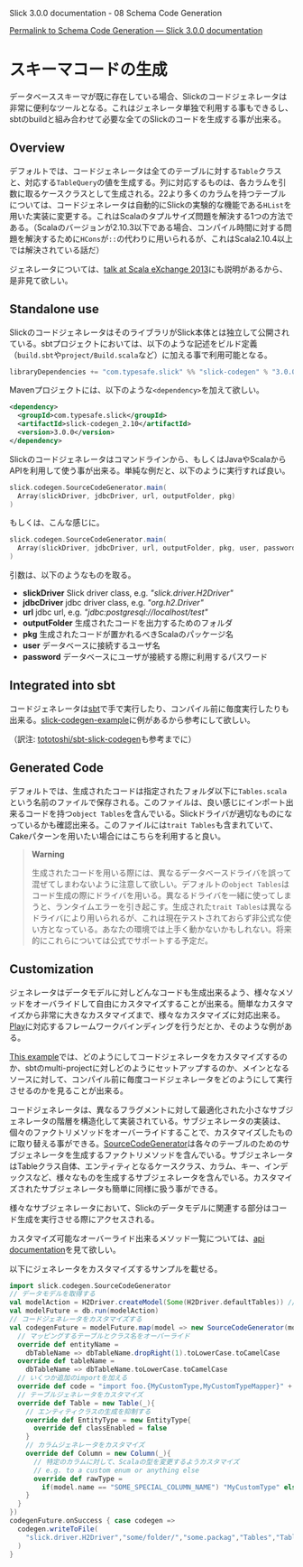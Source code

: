 Slick 3.0.0 documentation - 08 Schema Code Generation

[Permalink to Schema Code Generation — Slick 3.0.0 documentation](http://slick.typesafe.com/doc/3.0.0/code-generation.html)

スキーマコードの生成
======================

データベーススキーマが既に存在している場合、Slickのコードジェネレータは非常に便利なツールとなる。これはジェネレータ単独で利用する事もできるし、sbtのbuildと組み合わせて必要な全てのSlickのコードを生成する事が出来る。
<!-- The Slick code generator is a convenient tool for working with an existing or evolving database schema. It can be run stand-alone or integrated into you sbt build for creating all code Slick needs to work.  -->

Overview
--------

デフォルトでは、コードジェネレータは全てのテーブルに対する`Table`クラスと、対応する`TableQuery`の値を生成する。列に対応するものは、各カラムを引数に取るケースクラスとして生成される。22より多くのカラムを持つテーブルについては、コードジェネレータは自動的にSlickの実験的な機能である`HList`を用いた実装に変更する。これはScalaのタプルサイズ問題を解決する1つの方法である。（Scalaのバージョンが2.10.3以下である場合、コンパイル時間に対する問題を解決するために`HCons`が`::`の代わりに用いられるが、これはScala2.10.4以上では解決されている話だ）
<!-- By default, the code generator generates `Table` classes, corresponding `TableQuery` values, which can be used in a collection-like manner, as well as case classes for holding complete rows of values. For tables with more than 22 columns the generator automatically switches to Slick's experimental `HList` implementation for overcoming Scala's tuple size limit. (In Scala \<= 2.10.3 use `HCons` instead of `::` as a type contructor due to performance issues during compilation, which are fixed in 2.10.4 and later.)  -->

ジェネレータについては、[talk at Scala eXchange 2013](http://slick.typesafe.com/docs/#20131203_patterns_for_slick_database_applications_at_scala_exchange_2013)にも説明があるから、是非見て欲しい。
<!-- Parts of the generator are also explained in our [talk at Scala eXchange 2013](http://slick.typesafe.com/docs/#20131203_patterns_for_slick_database_applications_at_scala_exchange_2013).  -->

Standalone use
--------------

SlickのコードジェネレータはそのライブラリがSlick本体とは独立して公開されている。sbtプロジェクトにおいては、以下のような記述をビルド定義（`build.sbt`や`project/Build.scala`など）に加える事で利用可能となる。
<!-- To include Slick's code generator use the published library. For sbt projects add following to your build definition -`build.sbt` or `project/Build.scala`:  -->

```scala
libraryDependencies += "com.typesafe.slick" %% "slick-codegen" % "3.0.0"
```

Mavenプロジェクトには、以下のような`<dependency>`を加えて欲しい。
<!-- For Maven projects add the following to your `<dependencies>`: -->

```xml
<dependency>
  <groupId>com.typesafe.slick</groupId>
  <artifactId>slick-codegen_2.10</artifactId>
  <version>3.0.0</version>
</dependency>
```

Slickのコードジェネレータはコマンドラインから、もしくはJavaやScalaからAPIを利用して使う事が出来る。単純な例だと、以下のように実行すれば良い。
<!-- Slick's code generator comes with a default runner that can be used from the command line or from Java/Scala. You can simply execute  -->

```scala
slick.codegen.SourceCodeGenerator.main(
  Array(slickDriver, jdbcDriver, url, outputFolder, pkg)
)
```

もしくは、こんな感じに。
<!-- or -->

```scala
slick.codegen.SourceCodeGenerator.main(
  Array(slickDriver, jdbcDriver, url, outputFolder, pkg, user, password)
)
```

引数は、以下のようなものを取る。
<!-- and provide the following values -->

-   **slickDriver** Slick driver class, e.g. *"slick.driver.H2Driver"*
-   **jdbcDriver** jdbc driver class, e.g. *"org.h2.Driver"*
-   **url** jdbc url, e.g. *"jdbc:postgresql://localhost/test"*
-   **outputFolder** 生成されたコードを出力するためのフォルダ
-   **pkg** 生成されたコードが置かれるべきScalaのパッケージ名
-   **user** データベースに接続するユーザ名
-   **password** データベースにユーザが接続する際に利用するパスワード

<!-- -   **slickDriver** Fully qualified name of Slick driver class, e.g. *"slick.driver.H2Driver"* -->
<!-- -   **jdbcDriver** Fully qualified name of jdbc driver class, e.g. *"org.h2.Driver"* -->
<!-- -   **url** jdbc url, e.g. *"jdbc:postgresql://localhost/test"* -->
<!-- -   **outputFolder** Place where the package folder structure should be put -->
<!-- -   **pkg** Scala package the generated code should be places in -->
<!-- -   **user** database connection user name -->
<!-- -   **password** database connection password -->

Integrated into sbt
-------------------

コードジェネレータは[sbt](http://www.scala-sbt.org/)で手で実行したり、コンパイル前に毎度実行したりも出来る。[slick-codegen-example](https://github.com/slick/slick-codegen-example)に例があるから参考にして欲しい。
<!-- The code generator can be run before every compilation or manually in sbt\_. An example project showing both can be [found here](https://github.com/slick/slick-codegen-example).  -->

（訳注: [tototoshi/sbt-slick-codegen](https://github.com/tototoshi/sbt-slick-codegen)も参考までに）

Generated Code
--------------

デフォルトでは、生成されたコードは指定されたフォルダ以下に`Tables.scala`という名前のファイルで保存される。このファイルは、良い感じにインポート出来るコードを持つ`object Tables`を含んでいる。Slickドライバが適切なものになっているかも確認出来る。このファイルには`trait Tables`も含まれていて、Cakeパターンを用いたい場合にはこちらを利用すると良い。
<!-- By default, the code generator places a file `Tables.scala` in the given folder in a subfolder corresponding to the package. The file contains an `object Tables` from which the code can be imported for use right away. Make sure you use the same Slick driver. The file also contains a `trait Tables` which can be used in the cake pattern.  -->

> **Warning**
>
> 生成されたコードを用いる際には、異なるデータベースドライバを誤って混ぜてしまわないように注意して欲しい。デフォルトの`object Tables`はコード生成の際にドライバを用いる。異なるドライバを一緒に使ってしまうと、ランタイムエラーを引き起こす。生成された`trait Tables`は異なるドライバにより用いられるが、これは現在テストされておらず非公式な使い方となっている。あなたの環境では上手く動かないかもしれない。将来的にこれらについては公式でサポートする予定だ。

<!-- **warning** When using the generated code, be careful **not** to mix different database drivers accidentally. The default `object Tables` uses the driver used during code generation. Using it together with a different driver for queries will lead to runtime errors. The generated `trait Tables` can be used with a different driver, but be aware, that this is currently untested and not officially supported. It may or may not work in your case. We will officially support this at some point in the future.  -->

Customization
-------------

ジェネレータはデータモデルに対しどんなコードも生成出来るよう、様々なメソッドをオーバライドして自由にカスタマイズすることが出来る。簡単なカスタマイズから非常に大きなカスタマイズまで、様々なカスタマイズに対応出来る。[Play](https://playframework.com/)に対応するフレームワークバインディングを行うだとか、そのような例がある。
<!-- The generator can be flexibly customized by overriding methods to programmatically generate any code based on the data model. This can be used for minor customizations as well as heavy, model driven code generation, e.g. for framework bindings in Play\_, other data-related, repetitive sections of applications, etc.  -->

[This example](https://github.com/slick/slick-codegen-customization-example)では、どのようにしてコードジェネレータをカスタマイズするのか、sbtのmulti-projectに対しどのようにセットアップするのか、メインとなるソースに対して、コンパイル前に毎度コードジェネレータをどのようにして実行させるのかを見ることが出来る。
<!-- [This example](https://github.com/slick/slick-codegen-customization-example) shows a customized code-generator and how to setup up a multi-project sbt build, which compiles and runs it before compiling the main sources.  -->

コードジェネレータは、異なるフラグメントに対して最適化された小さなサブジェネレータの階層を構造化して実装されている。サブジェネレータの実装は、個々のファクトリメソッドをオーバーライドすることで、カスタマイズしたものに取り替える事ができる。[SourceCodeGenerator](http://slick.typesafe.com/doc/3.0.0/codegen-api/index.html#slick.codegen.SourceCodeGenerator)は各々のテーブルのためのサブジェネレータを生成するファクトリメソッドを含んでいる。サブジェネレータはTableクラス自体、エンティティとなるケースクラス、カラム、キー、インデックスなど、様々なものを生成するサブジェネレータを含んでいる。カスタマイズされたサブジェネレータも簡単に同様に扱う事ができる。
<!-- The implementation of the code generator is structured into a small hierarchy of sub-generators responsible for different fragments of the complete output. The implementation of each sub-generator can be swapped out for a customized one by overriding the corresponding factory method. SourceCodeGenerator \<slick.codegen.SourceCodeGenerator\> contains a factory method Table, which it uses to generate a sub-generator for each table. The sub-generator Table in turn contains sub-generators for Table classes, entity case classes, columns, key, indices, etc. Custom sub-generators can easily be added as well.  -->

様々なサブジェネレータにおいて、Slickのデータモデルに関連する部分はコード生成を実行させる際にアクセスされる。
<!-- Within the sub-generators the relevant part of the Slick data model can be accessed to drive the code generation.  -->

カスタマイズ可能なオーバーライド出来るメソッド一覧については、[api documentation](http://slick.typesafe.com/doc/3.0.0/codegen-api/index.html#slick.codegen.SourceCodeGenerator)を見て欲しい。
<!-- Please see the api documentation \<slick.codegen.SourceCodeGenerator\> for info on all of the methods that can be overridden for customization.  -->

以下にジェネレータをカスタマイズするサンプルを載せる。
<!-- Here is an example for customizing the generator: -->

```scala
import slick.codegen.SourceCodeGenerator
// データモデルを取得する
val modelAction = H2Driver.createModel(Some(H2Driver.defaultTables)) // テーブルのフィルタリングはここで行う
val modelFuture = db.run(modelAction)
// コードジェネレータをカスタマイズする
val codegenFuture = modelFuture.map(model => new SourceCodeGenerator(model) {
  // マッピングするテーブルとクラス名をオーバーライド
  override def entityName =
    dbTableName => dbTableName.dropRight(1).toLowerCase.toCamelCase
  override def tableName =
    dbTableName => dbTableName.toLowerCase.toCamelCase
  // いくつか追加のimportを加える
  override def code = "import foo.{MyCustomType,MyCustomTypeMapper}" + "\n" + super.code
  // テーブルジェネレータをカスタマイズ
  override def Table = new Table(_){
    // エンティティクラスの生成を抑制する
    override def EntityType = new EntityType{
      override def classEnabled = false
    }
    // カラムジェネレータをカスタマイズ
    override def Column = new Column(_){
      // 特定のカラムに対して、Scalaの型を変更するようカスタマイズ
      // e.g. to a custom enum or anything else
      override def rawType =
        if(model.name == "SOME_SPECIAL_COLUMN_NAME") "MyCustomType" else super.rawType
    }
  }
})
codegenFuture.onSuccess { case codegen =>
  codegen.writeToFile(
    "slick.driver.H2Driver","some/folder/","some.packag","Tables","Tables.scala"
  )
}
```
